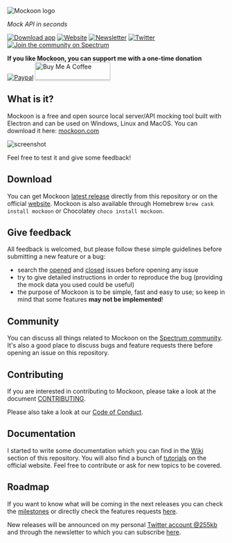![Mockoon logo](https://mockoon.com/assets/images/logo.png)

*Mock API in seconds*

[![Download app](https://img.shields.io/badge/Download%20app-Go-green.svg?style=flat-square&colorB=1997c6)](https://mockoon.com/#download) [![Website](https://img.shields.io/badge/Website-Go-green.svg?style=flat-square&colorB=1997c6)](https://mockoon.com/) [![Newsletter](https://img.shields.io/badge/Newsletter-Subscribe-green.svg?style=flat-square)](http://eepurl.com/dskB2X) [![Twitter](https://img.shields.io/badge/Twitter_@255kb-follow-blue.svg?style=flat-square&colorB=1da1f2)](https://twitter.com/255kb) [![Join the community on Spectrum](https://withspectrum.github.io/badge/badge.svg)](https://spectrum.chat/mockoon)

**If you like Mockoon, you can support me with a one-time donation**  
[![Paypal](https://www.paypalobjects.com/webstatic/mktg/Logo/pp-logo-100px.png)](https://paypal.me/255kb) <a href="https://www.buymeacoffee.com/255kb" target="_blank"><img src="https://www.buymeacoffee.com/assets/img/custom_images/white_img.png" alt="Buy Me A Coffee" style="height: 41px !important;width: 174px !important;box-shadow: 0px 3px 2px 0px rgba(190, 190, 190, 0.5) !important;-webkit-box-shadow: 0px 3px 2px 0px rgba(190, 190, 190, 0.5) !important;" ></a>

## What is it? 

Mockoon is a free and open source local server/API mocking tool built with Electron and can be used on Windows, Linux and MacOS. You can download it here: [mockoon.com](https://mockoon.com)

![screenshot](https://mockoon.com/assets/images/screenshot_repo.jpg)

Feel free to test it and give some feedback!

## Download

You can get Mockoon [latest release](https://github.com/mockoon/mockoon/releases/latest) directly from this repository or on the official [website](https://mockoon.com/#download). Mockoon is also available through Homebrew `brew cask install mockoon` or Chocolatey `choco install mockoon`.

## Give feedback

All feedback is welcomed, but please follow these simple guidelines before submitting a new feature or a bug:

- search the [opened](https://github.com/mockoon/mockoon/issues) and [closed](https://github.com/mockoon/mockoon/issues?q=is%3Aissue+is%3Aclosed) issues before opening any issue
- try to give detailed instructions in order to reproduce the bug (providing the mock data you used could be useful)
- the purpose of Mockoon is to be simple, fast and easy to use; so keep in mind that some features **may not be implemented**!

## Community

You can discuss all things related to Mockoon on the [Spectrum community](https://spectrum.chat/mockoon). It's also a good place to discuss bugs and feature requests there before opening an issue on this repository.

## Contributing

If you are interested in contributing to Mockoon, please take a look at the document [CONTRIBUTING](https://github.com/mockoon/mockoon/blob/master/CONTRIBUTING.md).

Please also take a look at our [Code of Conduct](https://github.com/mockoon/mockoon/blob/master/CODE_OF_CONDUCT.md).

## Documentation

I started to write some documentation which you can find in the [Wiki](https://github.com/mockoon/mockoon/wiki) section of this repository. You will also find a bunch of [tutorials](https://mockoon.com/tutorials) on the official website. Feel free to contribute or ask for new topics to be covered.

## Roadmap

If you want to know what will be coming in the next releases you can check the [milestones](https://github.com/mockoon/mockoon/milestones) or directly check the features requests [here](https://github.com/mockoon/mockoon/labels/feature).

New releases will be announced on my personal [Twitter account @255kb](https://twitter.com/255kb) and through the newsletter to which you can subscribe [here](http://eepurl.com/dskB2X).
